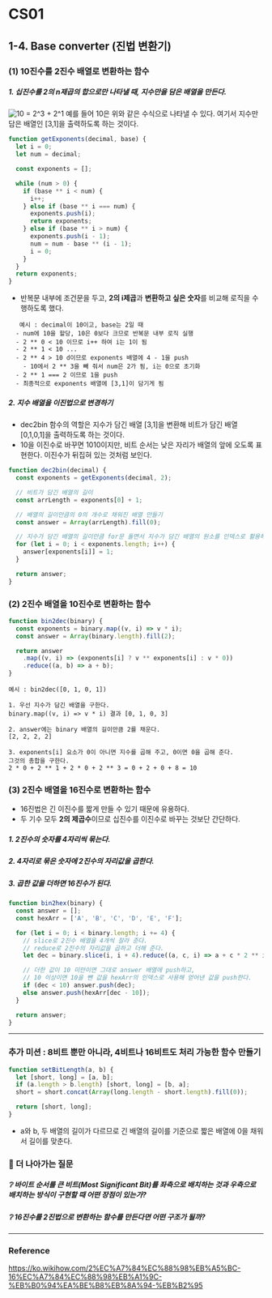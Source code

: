 # CS01

## 1-4. Base converter (진법 변환기)

### (1) 10진수를 2진수 배열로 변환하는 함수

##### 1. 십진수를 **2의 n제곱의 합**으로만 나타낼 때, 지수만을 담은 배열을 만든다.

<img src="https://latex.codecogs.com/svg.image?10&space;=&space;2^3&space;&plus;&space;2^1" title="10 = 2^3 + 2^1" />
예를 들어 10은 위와 같은 수식으로 나타낼 수 있다. 여기서 지수만 담은 배열인 [3,1]을 출력하도록 하는 것이다.

```js
function getExponents(decimal, base) {
  let i = 0;
  let num = decimal;

  const exponents = [];

  while (num > 0) {
    if (base ** i < num) {
      i++;
    } else if (base ** i === num) {
      exponents.push(i);
      return exponents;
    } else if (base ** i > num) {
      exponents.push(i - 1);
      num = num - base ** (i - 1);
      i = 0;
    }
  }
  return exponents;
}
```

- 반복문 내부에 조건문을 두고, **2의 i제곱**과 **변환하고 싶은 숫자**를 비교해 로직을 수행하도록 했다.

```
   예시 : decimal이 10이고, base는 2일 때
  - num에 10을 할당, 10은 0보다 크므로 반복문 내부 로직 실행
  - 2 ** 0 < 10 이므로 i++ 하여 i는 1이 됨
  - 2 ** 1 < 10 ...
  - 2 ** 4 > 10 d이므로 exponents 배열에 4 - 1을 push
    - 10에서 2 ** 3을 빼 줘서 num은 2가 됨, i는 0으로 초기화
  - 2 ** 1 === 2 이므로 1을 push
  - 최종적으로 exponents 배열에 [3,1]이 담기게 됨
```

##### 2. 지수 배열을 이진법으로 변경하기

- dec2bin 함수의 역할은 지수가 담긴 배열 [3,1]을 변환해 비트가 담긴 배열 [0,1,0,1]을 출력하도록 하는 것이다.
- 10을 이진수로 바꾸면 1010이지만, 비트 순서는 낮은 자리가 배열의 앞에 오도록 표현한다. 이진수가 뒤집혀 있는 것처럼 보인다.

```js
function dec2bin(decimal) {
  const exponents = getExponents(decimal, 2);

  // 비트가 담긴 배열의 길이
  const arrLength = exponents[0] + 1;

  // 배열의 길이만큼의 0의 개수로 채워진 배열 만들기
  const answer = Array(arrLength).fill(0);

  // 지수가 담긴 배열의 길이만큼 for문 돌면서 지수가 담긴 배열의 원소를 인덱스로 활용해서 0을 1로 바꾼다.
  for (let i = 0; i < exponents.length; i++) {
    answer[exponents[i]] = 1;
  }

  return answer;
}
```

### (2) 2진수 배열을 10진수로 변환하는 함수

```js
function bin2dec(binary) {
  const exponents = binary.map((v, i) => v * i);
  const answer = Array(binary.length).fill(2);

  return answer
    .map((v, i) => (exponents[i] ? v ** exponents[i] : v * 0))
    .reduce((a, b) => a + b);
}
```

```
예시 : bin2dec([0, 1, 0, 1])

1. 우선 지수가 담긴 배열을 구한다.
binary.map((v, i) => v * i) 결과 [0, 1, 0, 3]

2. answer에는 binary 배열의 길이만큼 2를 채운다.
[2, 2, 2, 2]

3. exponents[i] 요소가 0이 아니면 지수를 곱해 주고, 0이면 0을 곱해 준다.
그것의 총합을 구한다.
2 * 0 + 2 ** 1 + 2 * 0 + 2 ** 3 = 0 + 2 + 0 + 8 = 10

```

### (3) 2진수 배열을 16진수로 변환하는 함수

- 16진법은 긴 이진수를 짧게 만들 수 있기 때문에 유용하다.
- 두 기수 모두 **2의 제곱수**이므로 십진수를 이진수로 바꾸는 것보단 간단하다.

##### 1. 2진수의 숫자를 4자리씩 묶는다.

##### 2. 4자리로 묶은 숫자에 2진수의 자리값을 곱한다.

##### 3. 곱한 값을 더하면 16진수가 된다.

```js
function bin2hex(binary) {
  const answer = [];
  const hexArr = ['A', 'B', 'C', 'D', 'E', 'F'];

  for (let i = 0; i < binary.length; i += 4) {
    // slice로 2진수 배열을 4개씩 잘라 준다.
    // reduce로 2진수의 자리값을 곱하고 더해 준다.
    let dec = binary.slice(i, i + 4).reduce((a, c, i) => a + c * 2 ** i);

    // 더한 값이 10 미만이면 그대로 answer 배열에 push하고,
    // 10 이상이면 10을 뺀 값을 hexArr의 인덱스로 사용해 얻어낸 값을 push한다.
    if (dec < 10) answer.push(dec);
    else answer.push(hexArr[dec - 10]);
  }

  return answer;
}
```

---

### 추가 미션 : 8비트 뿐만 아니라, 4비트나 16비트도 처리 가능한 함수 만들기

```js
function setBitLength(a, b) {
  let [short, long] = [a, b];
  if (a.length > b.length) [short, long] = [b, a];
  short = short.concat(Array(long.length - short.length).fill(0));

  return [short, long];
}
```

- a와 b, 두 배열의 길이가 다르므로 긴 배열의 길이를 기준으로 짧은 배열에 0을 채워서 길이를 맞춘다.

### 🤔 더 나아가는 질문

##### ❔ 바이트 순서를 큰 비트(Most Significant Bit)를 좌측으로 배치하는 것과 우측으로 배치하는 방식이 구현할 때 어떤 장점이 있는가?

##### ❔ 16진수를 2진법으로 변환하는 함수를 만든다면 어떤 구조가 될까?

---

### Reference

https://ko.wikihow.com/2%EC%A7%84%EC%88%98%EB%A5%BC-16%EC%A7%84%EC%88%98%EB%A1%9C-%EB%B0%94%EA%BE%B8%EB%8A%94-%EB%B2%95
